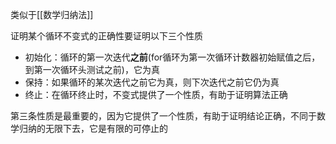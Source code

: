 类似于[[数学归纳法]]

证明某个循环不变式的正确性要证明以下三个性质
- 初始化：循环的第一次迭代**之前**(for循环为第一次循环计数器初始赋值之后，到第一次循环头测试之前)，它为真
- 保持：如果循环的某次迭代之前它为真，则下次迭代之前它仍为真
- 终止：在循环终止时，不变式提供了一个性质，有助于证明算法正确

第三条性质是最重要的，因为它提供了一个性质，有助于证明结论正确，不同于数学归纳的无限下去，它是有限的可停止的
